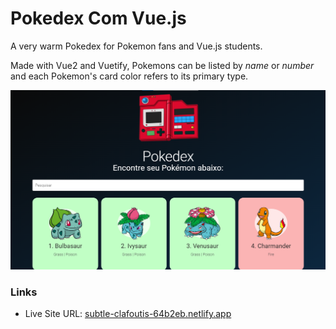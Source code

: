 # Pokedex Com Vue.js

A very warm Pokedex for Pokemon fans and Vue.js students.

Made with Vue2 and Vuetify, Pokemons can be listed by _name_ or _number_ and each Pokemon's card color refers to its primary type.

![alt text](public/pokedex-sample.png)

### Links

* Live Site URL: [subtle-clafoutis-64b2eb.netlify.app](subtle-clafoutis-64b2eb.netlify.app)
